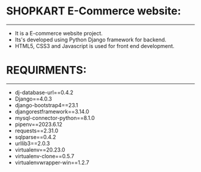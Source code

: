 # SHOPKART E-Commerce website:
------------------------------

* It is a E-commerce website project.
* Its's developed using Python Django framework for backend.
* HTML5, CSS3 and Javascript is used for front end development.

# REQUIRMENTS:
--------------

* dj-database-url==0.4.2
* Django==4.0.3
* django-bootstrap4==23.1
* djangorestframework==3.14.0
* mysql-connector-python==8.1.0
* pipenv==2023.6.12
* requests==2.31.0
* sqlparse==0.4.2
* urllib3==2.0.3
* virtualenv==20.23.0
* virtualenv-clone==0.5.7
* virtualenvwrapper-win==1.2.7



